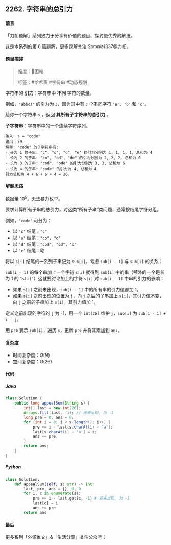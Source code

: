 ## 2262. 字符串的总引力

#### 前言

「力扣题解」系列致力于分享有价值的题目、探讨更优秀的解法。

这是本系列的第 6 篇题解，更多题解关注 Somnia1337@力扣。

#### 题目描述

> 难度：🔴困难
>
> 标签：\#哈希表 \#字符串 \#动态规划

字符串的 **引力**：字符串中 **不同** 字符的数量。

例如，`"abbca"` 的引力为 `3`，因为其中有 `3` 个不同字符 `'a'`、`'b'` 和 `'c'`。

给你一个字符串 `s` ，返回 **其所有子字符串的总引力** 。

**子字符串**：字符串中的一个连续字符序列。

```text
输入: s = "code"
输出: 20
解释: "code" 的子字符串有:
- 长为 1 的子串: "c", "o", "d", "e" 的引力分别为 1, 1, 1, 1, 总和为 4
- 长为 2 的子串: "co", "od", "de" 的引力分别为 2, 2, 2, 总和为 6
- 长为 3 的子串: "cod", "ode" 的引力分别为 3, 3, 总和为 6
- 长为 4 的子串: "code" 的引力为 4, 总和为 4
引力总和为 4 + 6 + 6 + 4 = 20。
```

#### 解题思路

数据量 $10^5$，无法暴力枚举。

要求计算所有子串的总引力，对这类“所有子串”类问题，通常按结尾字符分组。

例如，`"code"` 可分为：

- 以 `'c'` 结尾：`"c"`
- 以 `'o'` 结尾：`"co"`，`"o"`
- 以 `'d'` 结尾：`"cod"`，`"od"`，`"d"`
- 以 `'e'` 结尾：略

将以 `s[i]` 结尾的一系列子串记为 `sub[i]`，考虑 `sub[i - 1]` 与 `sub[i]` 的关系：

`sub[i - 1]` 的每个串加上一个字符 `s[i]` 就得到 `sub[i]` 中的串（额外的一个是长为 1 的 `"s[i]"`）这就要讨论加上的字符 `s[i]` 对 `sub[i - 1]` 中串的引力的影响：

- 如果 `s[i]` 之前未出现，`sub[i - 1]` 中的所有串的引力值都加 1。
- 如果 `s[i]` 之前出现的位置为 `j`，向 `j` 之后的子串加上 `s[i]`，其引力值不变，向 `j` 之前的子串加上 `s[i]`，其引力值加 1。

定义之前出现的字符的 `j` 为 -1，用一个 `int[26]` 维护 `j`，`sub[i]` 为 `sub[i - 1] + i - j`。

用 `pre` 表示 `sub[i]`，遍历 `s`，更新 `pre` 并将其累加到 `ans`。

#### 复杂度

- 时间复杂度：$O(N)$
- 空间复杂度：$O(26)$

#### 代码

##### Java

```java
class Solution {
    public long appealSum(String s) {
        int[] last = new int[26];
        Arrays.fill(last, -1); // 还未出现, 为 -1
        long pre = 0, ans = 0;
        for (int i = 0; i < s.length(); i++) {
            pre += i - last[s.charAt(i) - 'a'];
            last[s.charAt(i) - 'a'] = i;
            ans += pre;
        }
        return ans;
    }
}
```

##### Python

```python
class Solution:
    def appealSum(self, s: str) -> int:
        last, pre, ans = {}, 0, 0
        for i, c in enumerate(s):
            pre += i - last.get(c, -1) # 还未出现, 为 -1
            last[c] = i
            ans += pre
        return ans
```

#### 最后

更多系列「外源推文」&「生活分享」关注公众号：